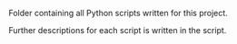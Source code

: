Folder containing all Python scripts written for this project. 

Further descriptions for each script is written in the script. 
